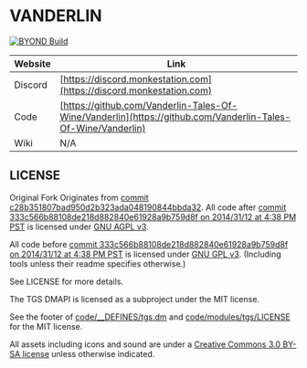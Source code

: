 # VANDERLIN

[![BYOND Build](https://github.com/Vanderlin-Tales-Of-Wine/Vanderlin/actions/workflows/ci_suite.yml/badge.svg)](https://github.com/Vanderlin-Tales-Of-Wine/Vanderlin/actions/workflows/ci_suite.yml)

| Website                   | Link                                           |
|---------------------------|------------------------------------------------|
| Discord | [https://discord.monkestation.com](https://discord.monkestation.com) |
| Code    | [https://github.com/Vanderlin-Tales-Of-Wine/Vanderlin](https://github.com/Vanderlin-Tales-Of-Wine/Vanderlin)    |
| Wiki    | N/A |

## LICENSE
Original Fork Originates from [commit c28b351807bad950d2b323ada048190844bbda32](https://github.com/tgstation/tgstation/commit/c28b351807bad950d2b323ada048190844bbda32).
All code after [commit 333c566b88108de218d882840e61928a9b759d8f on 2014/31/12 at 4:38 PM PST](https://github.com/tgstation/tgstation/commit/333c566b88108de218d882840e61928a9b759d8f) is licensed under [GNU AGPL v3](https://www.gnu.org/licenses/agpl-3.0.html).

All code before [commit 333c566b88108de218d882840e61928a9b759d8f on 2014/31/12 at 4:38 PM PST](https://github.com/tgstation/tgstation/commit/333c566b88108de218d882840e61928a9b759d8f) is licensed under [GNU GPL v3](https://www.gnu.org/licenses/gpl-3.0.html).
(Including tools unless their readme specifies otherwise.)

See LICENSE for more details.

The TGS DMAPI is licensed as a subproject under the MIT license.

See the footer of [code/__DEFINES/tgs.dm](./code/__DEFINES/tgs.dm) and [code/modules/tgs/LICENSE](./code/modules/tgs/LICENSE) for the MIT license.

All assets including icons and sound are under a [Creative Commons 3.0 BY-SA license](https://creativecommons.org/licenses/by-sa/3.0/) unless otherwise indicated.
